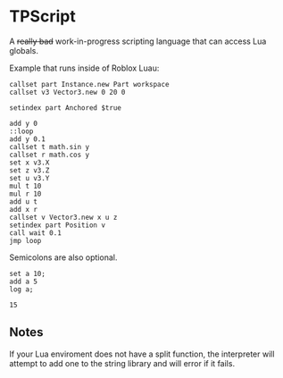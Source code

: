 # TPScript

A ~~really bad~~ work-in-progress scripting language that can access Lua globals.

Example that runs inside of Roblox Luau:
```
callset part Instance.new Part workspace
callset v3 Vector3.new 0 20 0

setindex part Anchored $true

add y 0
::loop
add y 0.1
callset t math.sin y
callset r math.cos y
set x v3.X
set z v3.Z
set u v3.Y
mul t 10
mul r 10
add u t
add x r
callset v Vector3.new x u z
setindex part Position v
call wait 0.1
jmp loop
```
Semicolons are also optional.
```
set a 10;
add a 5
log a;
```
```
15
```

## Notes

If your Lua enviroment does not have a split function, the interpreter will attempt to add one to the string library and will error if it fails.
